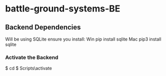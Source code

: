 # battle-ground-systems-BE

## Backend Dependencies

Will be using SQLite ensure you install:
Win   pip install sqlite
Mac   pip3 install sqlite

### Activate the Backend

   $ cd <envname>
   $ Scripts\activate 